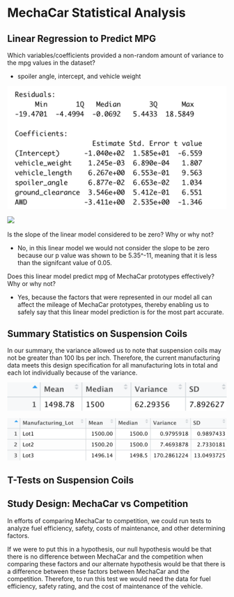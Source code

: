 # MechaCar Statistical Analysis

## Linear Regression to Predict MPG

Which variables/coefficients provided a non-random amount of variance to the mpg values in the dataset?
* spoiler angle, intercept, and vehicle weight

![](png/linear.png)

![](png/linear1.png)

Is the slope of the linear model considered to be zero? Why or why not?

* No, in this linear model we would not consider the slope to be zero because our p value was shown to be 5.35^-11, meaning that it is less than the signifcant value of 0.05.

Does this linear model predict mpg of MechaCar prototypes effectively? Why or why not?

* Yes, because the factors that were represented in our model all can affect the mileage of MechaCar prototypes, thereby enabling us to safely say that this linear model prediction is for the most part accurate. 

## Summary Statistics on Suspension Coils

In our summary, the variance allowed us to note that suspension coils may not be greater than 100 lbs per inch. Therefore, the current manufacturing data meets this design specification for all manufacturing lots in total and each lot individually because of the variance.

![](png/variance.png)

![](png/variance2.png)

## T-Tests on Suspension Coils

## Study Design: MechaCar vs Competition

In efforts of comparing MechaCar to competition, we could run tests to analyze fuel efficiency, safety, costs of maintenance, and other determining factors. 

If we were to put this in a hypothesis, our null hypothesis would be that there is no difference between MechaCar and the competition when comparing these factors and our alternate hypothesis would be that there is a difference between these factors between MechaCar and the competition. Therefore, to run this test we would need the data for fuel efficiency, safety rating, and the cost of maintenance of the vehicle.

